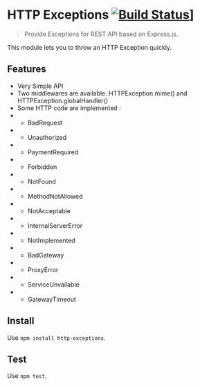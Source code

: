 # HTTP Exceptions [![Build Status](https://travis-ci.org/Romakita/mongoose-promised.svg?branch=master)](https://travis-ci.org/Romakita/mongoose-promised)]

> Provide Exceptions for REST API based on Express.js.

This module lets you to throw an HTTP Exception quickly.

## Features
* Very Simple API
* Two middlewares are available. HTTPException.mime() and HTTPException.globalHandler()
* Some HTTP code are implemented :
* * BadRequest
* * Unauthorized
* * PaymentRequired
* * Forbidden
* * NotFound
* * MethodNotAllowed
* * NotAcceptable
* * InternalServerError
* * NotImplemented
* * BadGateway
* * ProxyError
* * ServiceUnvailable
* * GatewayTimeout


Install
---

Use `npm install http-exceptions`.

Test
---

Use `npm test`.


[travis]: https://travis-ci.org/